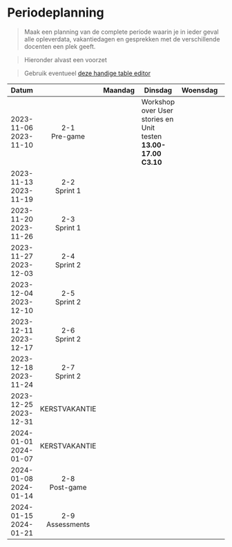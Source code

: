 # Periodeplanning

> Maak een planning van de complete periode waarin je in ieder geval alle opleverdata, vakantiedagen en gesprekken met de verschillende docenten een plek geeft.

> Hieronder alvast een voorzet

> Gebruik eventueel [deze handige table editor](https://www.tablesgenerator.com/markdown_tables)

| Datum                    |                    | Maandag | Dinsdag                                                      | Woensdag | Donderdag                                      | Vrijdag         |
| ------------------------ | :----------------: | ------- | ------------------------------------------------------------ | -------- | ---------------------------------------------- | --------------- |
| 2023-11-06<br>2023-11-10 |  2-1<br>Pre-game   |         | Workshop over User stories en Unit testen <br> **13.00-17.00 C3.10** |          | Workshop C4 \& Software Guidebook<br>**B1.88** | Sprint Planning |
| 2023-11-13<br>2023-11-19 |  2-2<br>Sprint 1   |         |                                                              |          |                                                |                 |
| 2023-11-20<br>2023-11-26 |  2-3<br>Sprint 1   |         |                                                              |          |                                                |                 |
| 2023-11-27<br>2023-12-03 |  2-4<br>Sprint 2   |         |                                                              |          |                                                |                 |
| 2023-12-04<br>2023-12-10 |  2-5<br>Sprint 2   |         |                                                              |          |                                                |                 |
| 2023-12-11<br>2023-12-17 |  2-6<br>Sprint 2   |         |                                                              |          |                                                |                 |
| 2023-12-18<br>2023-11-24 |  2-7<br>Sprint 2   |         |                                                              |          |                                                |                 |
| 2023-12-25<br>2023-12-31 |   KERSTVAKANTIE    |         |                                                              |          |                                                |                 |
| 2024-01-01<br>2024-01-07 |   KERSTVAKANTIE    |         |                                                              |          |                                                |                 |
| 2024-01-08<br>2024-01-14 |  2-8<br>Post-game  |         |                                                              |          |                                                |                 |
| 2024-01-15<br>2024-01-21 | 2-9<br>Assessments |         |                                                              |          |                                                |                 |
